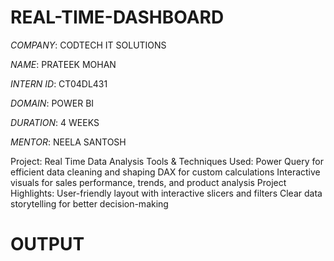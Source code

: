 # REAL-TIME-DASHBOARD

*COMPANY*: CODTECH IT SOLUTIONS

*NAME*: PRATEEK MOHAN

*INTERN ID*: CT04DL431

*DOMAIN*: POWER BI

*DURATION*: 4 WEEKS 

*MENTOR*: NEELA SANTOSH

Project: Real Time Data Analysis
Tools & Techniques Used:
Power Query for efficient data cleaning and shaping
DAX for custom calculations
Interactive visuals for sales performance, trends, and product analysis
Project Highlights:
User-friendly layout with interactive slicers and filters
Clear data storytelling for better decision-making

# OUTPUT
